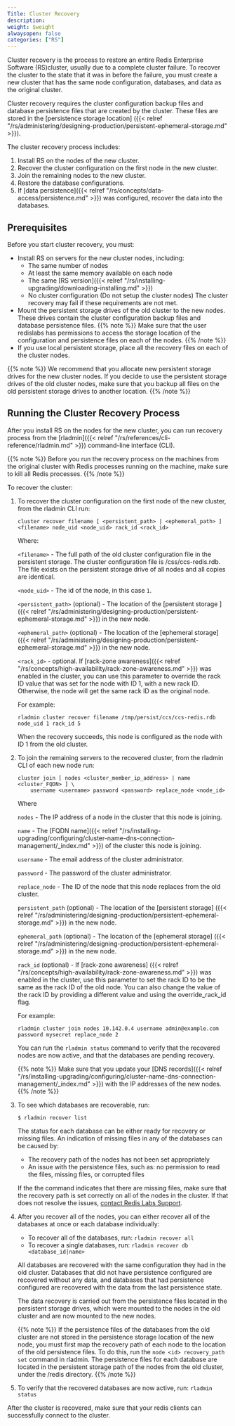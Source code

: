 ```yaml
---
Title: Cluster Recovery
description:
weight: $weight
alwaysopen: false
categories: ["RS"]
---
```

Cluster recovery is the process to restore an entire Redis Enterprise Software (RS)cluster,
usually due to a complete cluster failure.
To recover the cluster to the state that it was in before the failure,
you must create a new cluster that has the same node configuration, databases, and data as the original cluster.

Cluster recovery requires the cluster configuration backup files and database persistence files
that are created by the cluster.
These files are stored in the [persistence storage location]
({{< relref "/rs/administering/designing-production/persistent-ephemeral-storage.md" >}}).

The cluster recovery process includes:

1. Install RS on the nodes of the new cluster.
1. Recover the cluster configuration on the first node in the new cluster.
1. Join the remaining nodes to the new cluster.
1. Restore the database configurations.
1. If [data persistence]({{< relref "/rs/concepts/data-access/persistence.md" >}}) was configured,
    recover the data into the databases.

## Prerequisites

Before you start cluster recovery, you must:

- Install RS on servers for the new cluster nodes, including:
    - The same number of nodes
    - At least the same memory available on each node
    - The same [RS version]({{< relref "/rs/installing-upgrading/downloading-installing.md" >}})
    - No cluster configuration (Do not setup the cluster nodes)
    The cluster recovery may fail if these requirements are not met.
- Mount the persistent storage drives of the old cluster to the new nodes.
    These drives contain the cluster configuration backup files and
    database persistence files.
    {{% note %}}
Make sure that the user redislabs has permissions to access the storage location
of the configuration and persistence files on each of the nodes.
    {{% /note %}}
- If you use local persistent storage, place all the recovery files on each of the cluster nodes.

{{% note %}}
We recommend that you allocate new persistent storage drives for the new cluster nodes.
If you decide to use the persistent storage drives of the old cluster nodes,
make sure that you backup all files on the old persistent storage drives to another location.
{{% /note %}}

## Running the Cluster Recovery Process

After you install RS on the nodes for the new cluster,
you can run recovery process from the [rladmin]({{< relref "/rs/references/cli-reference/rladmin.md" >}})
command-line interface (CLI).

{{% note %}}
Before you run the recovery process on the machines from the original cluster with Redis processes running on the machine,
make sure to kill all Redis processes.
{{% /note %}}

To recover the cluster:

1. To recover the cluster configuration on the first node of the new cluster, from the rladmin CLI run:

    ```src
    cluster recover filename [ <persistent_path> | <ephemeral_path> ]<filename> node_uid <node_uid> rack_id <rack_id>
    ```

    Where:

    `<filename>` - The full path of the old cluster configuration file in the persistent storage.
    The cluster configuration file is /css/ccs-redis.rdb.
    The file exists on the persistent storage drive of all nodes and all copies are identical.

    `<node_uid>` - The id of the node, in this case `1`.

    `<persistent_path>` (optional) - The location of the [persistent storage ]
    ({{< relref "/rs/administering/designing-production/persistent-ephemeral-storage.md" >}})
    in the new node.

    `<ephemeral_path>` (optional) - The location of the [ephemeral storage]
    ({{< relref "/rs/administering/designing-production/persistent-ephemeral-storage.md" >}})
    in the new node.

    `<rack_id>` - optional. If [rack-zone awareness]({{< relref "/rs/concepts/high-availability/rack-zone-awareness.md" >}})
    was enabled in the cluster,
    you can use this parameter to override the rack ID value that was
    set for the node with ID 1, with a new rack ID. Otherwise, the node
    will get the same rack ID as the original node.

    For example:

    ```src
    rladmin cluster recover filename /tmp/persist/ccs/ccs-redis.rdb node_uid 1 rack_id 5
    ```

    When the recovery succeeds,
    this node is configured as the node with ID 1 from the old cluster.

1. To join the remaining servers to the recovered cluster, from the rladmin CLI of each new node run:

    ```src
    cluster join [ nodes <cluster_member_ip_address> | name <cluster_FQDN> ] \
        username <username> password <password> replace_node <node_id>
    ```

    Where

    `nodes` - The IP address of a node in the cluster that this node is joining.

    `name` - The [FQDN name]({{< relref "/rs/installing-upgrading/configuring/cluster-name-dns-connection-management/_index.md" >}})
    of the cluster this node is joining.

    `username` - The email address of the cluster administrator.

    `password` - The password of the cluster administrator.

    `replace_node` - The ID of the node that this node replaces from the old cluster.

    `persistent_path` (optional) - The location of the [persistent storage]
    ({{< relref "/rs/administering/designing-production/persistent-ephemeral-storage.md" >}})
    in the new node.

    `ephemeral_path` (optional) - The location of the [ephemeral storage]
    ({{< relref "/rs/administering/designing-production/persistent-ephemeral-storage.md" >}})
    in the new node.

    `rack_id` (optional) - If [rack-zone awareness]
    ({{< relref "/rs/concepts/high-availability/rack-zone-awareness.md" >}}) was enabled in the cluster,
    use this parameter to set the rack ID to be the same as the rack ID
    of the old node. You can also change the value of the rack ID by
    providing a different value and using the override_rack_id flag.

    For example:

    ```src
    rladmin cluster join nodes 10.142.0.4 username admin@example.com password mysecret replace_node 2
    ```

    You can run the `rladmin status` command to verify that the recovered nodes are now active,
    and that the databases are pending recovery.

    {{% note %}}
Make sure that you update your [DNS records]({{< relref "/rs/installing-upgrading/configuring/cluster-name-dns-connection-management/_index.md" >}})
with the IP addresses of the new nodes.
    {{% /note %}}

1. To see which databases are recoverable, run:

    ```src
    $ rladmin recover list
    ```

    The status for each database can be either ready for recovery or missing files.
    An indication of missing files in any of the databases can be caused by:

    - The recovery path of the nodes has not been set appropriately
    - An issue with the persistence files, such as: no permission to read the files, missing files, or corrupted files

    If the the command indicates that there are missing files,
    make sure that the recovery path is set correctly on all of the nodes in the cluster.
    If that does not resolve the issues, [contact Redis Labs Support](mailto:support@redislabs.com).

1. After you recover all of the nodes, you can either recover all of the databases at once or each database individually:

    - To recover all of the databases, run: `rladmin recover all`
    - To recover a single databases, run: `rladmin recover db <database_id|name>`

    All databases are recovered with the same configuration they had in the old cluster.
    Databases that did not have persistence configured are recovered without any data,
    and databases that had persistence configured are recovered with the data from the last persistence state.

    The data recovery is carried out from the persistence files located in the persistent storage drives,
    which were mounted to the nodes in the old cluster and are now mounted to the new nodes.

    {{% note %}}
If the persistence files of the databases from the old cluster are not stored in the persistence storage location of the new node,
you must first map the recovery path of each node to the location of the old persistence files.
To do this, run the `node <id> recovery_path set` command in rladmin.
The persistence files for each database are located in the persistent storage path of the nodes from the old cluster, under the /redis directory.
    {{% /note %}}  

1. To verify that the recovered databases are now active, run: `rladmin status`

After the cluster is recovered, make sure that your redis clients can successfully connect to the cluster.
